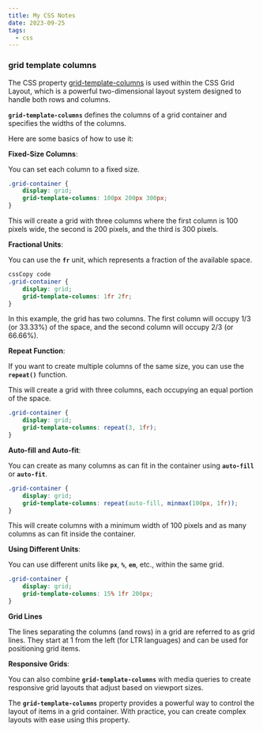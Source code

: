 ```yaml
---
title: My CSS Notes
date: 2023-09-25
tags:
  - css
---
```


### grid template columns

The CSS property [grid-template-columns](https://developer.mozilla.org/en-US/docs/Web/CSS/grid-template-columns) is used within the CSS Grid Layout, which is a powerful two-dimensional layout system designed to handle both rows and columns.

**`grid-template-columns`** defines the columns of a grid container and specifies the widths of the columns.

Here are some basics of how to use it:

**Fixed-Size Columns**:

You can set each column to a fixed size.

```css
.grid-container {
    display: grid;
    grid-template-columns: 100px 200px 300px;
}
```

This will create a grid with three columns where the first column is 100 pixels wide, the second is 200 pixels, and the third is 300 pixels.

**Fractional Units**:

You can use the **`fr`** unit, which represents a fraction of the available space.

```css
cssCopy code
.grid-container {
    display: grid;
    grid-template-columns: 1fr 2fr;
}


```

In this example, the grid has two columns. The first column will occupy 1/3 (or 33.33%) of the space, and the second column will occupy 2/3 (or 66.66%).

**Repeat Function**:

If you want to create multiple columns of the same size, you can use the **`repeat()`** function.

This will create a grid with three columns, each occupying an equal portion of the space.

```css
.grid-container {
    display: grid;
    grid-template-columns: repeat(3, 1fr);
}
```

**Auto-fill and Auto-fit**:

You can create as many columns as can fit in the container using **`auto-fill`** or **`auto-fit`**.

```css
.grid-container {
    display: grid;
    grid-template-columns: repeat(auto-fill, minmax(100px, 1fr));
}
```

This will create columns with a minimum width of 100 pixels and as many columns as can fit inside the container.

**Using Different Units**:

You can use different units like **`px`**, **`%`**, **`em`**, etc., within the same grid.

```css
.grid-container {
    display: grid;
    grid-template-columns: 15% 1fr 200px;
}
```

**Grid Lines**

The lines separating the columns (and rows) in a grid are referred to as grid lines. They start at 1 from the left (for LTR languages) and can be used for positioning grid items.

**Responsive Grids**:

You can also combine **`grid-template-columns`** with media queries to create responsive grid layouts that adjust based on viewport sizes.

The **`grid-template-columns`** property provides a powerful way to control the layout of items in a grid container. With practice, you can create complex layouts with ease using this property.

